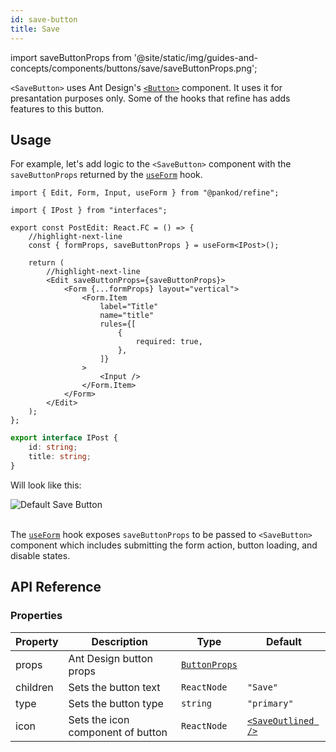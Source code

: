 ```yaml
---
id: save-button
title: Save
---
```


import saveButtonProps from '@site/static/img/guides-and-concepts/components/buttons/save/saveButtonProps.png';

`<SaveButton>` uses Ant Design's [`<Button>`](https://ant.design/components/button/) component. It uses it for presantation purposes only. Some of the hooks that refine has adds features to this button.

## Usage

For example, let's add logic to the `<SaveButton>` component with the `saveButtonProps` returned by the [`useForm`](api-references/hooks/form/useForm.md) hook.

```tsx
import { Edit, Form, Input, useForm } from "@pankod/refine";

import { IPost } from "interfaces";

export const PostEdit: React.FC = () => {
    //highlight-next-line
    const { formProps, saveButtonProps } = useForm<IPost>();

    return (
        //highlight-next-line
        <Edit saveButtonProps={saveButtonProps}>
            <Form {...formProps} layout="vertical">
                <Form.Item
                    label="Title"
                    name="title"
                    rules={[
                        {
                            required: true,
                        },
                    ]}
                >
                    <Input />
                </Form.Item>
            </Form>
        </Edit>
    );
};
```

```ts
export interface IPost {
    id: string;
    title: string;
}
```

Will look like this:

<div>
    <img  src={saveButtonProps} alt="Default Save Button" />
</div>
<br/>

The [`useForm`](api-references/hooks/form/useForm.md) hook exposes `saveButtonProps` to be passed to `<SaveButton>` component which includes submitting the form action, button loading, and disable states. 

## API Reference

### Properties

| Property | Description                      | Type                                                       | Default                                                   |
| -------- | -------------------------------- | ---------------------------------------------------------- | --------------------------------------------------------- |
| props    | Ant Design button props          | [`ButtonProps`](https://ant.design/components/button/#API) |                                                           |
| children | Sets the button text              | `ReactNode`                                                | `"Save"`                                                  |
| type     | Sets the button type              | `string`                                                   | `"primary"`                                               |
| icon     | Sets the icon component of button | `ReactNode`                                                | [`<SaveOutlined />`](https://ant.design/components/icon/) |
